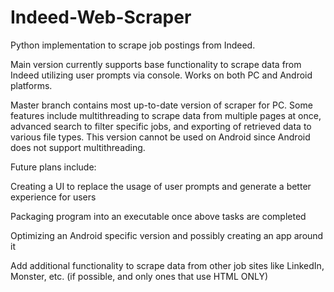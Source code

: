 # Indeed-Web-Scraper
Python implementation to scrape job postings from Indeed. 

Main version currently supports base functionality to scrape data from Indeed utilizing user prompts via console. Works on both PC and Android platforms.

Master branch contains most up-to-date version of scraper for PC. Some features include multithreading to scrape data from multiple pages at once, advanced search to
filter specific jobs, and exporting of retrieved data to various file types. This version cannot be used on Android since Android does not support multithreading.

Future plans include:

Creating a UI to replace the usage of user prompts and generate a better experience for users

Packaging program into an executable once above tasks are completed

Optimizing an Android specific version and possibly creating an app around it

Add additional functionality to scrape data from other job sites like LinkedIn, Monster, etc. (if possible, and only ones that use HTML ONLY)
